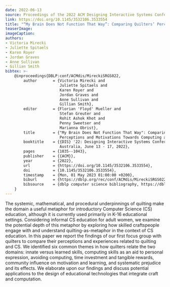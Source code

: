 ```yaml
---
date: 2022-06-13
source: Proceedings of the 2022 ACM Designing Interactive Systems Conference
link: https://doi.org/10.1145/3532106.3533554
title: "“My Brain Does Not Function That Way”: Comparing Quilters’ Perceptions and Motivations Towards Computing and Quilting"
teaserImage: 
imageCaption: 
authors:
- Victoria Mirecki
- Juliette Spitaels
- Karen Royer
- Jordan Graves
- Anne Sullivan
- Gillian Smith
bibtex: >-
    @inproceedings{DBLP:conf/ACMdis/MireckiSRGS022,
        author       = {Victoria Mirecki and
                        Juliette Spitaels and
                        Karen Royer and
                        Jordan Graves and
                        Anne Sullivan and
                        Gillian Smith},
        editor       = {Florian 'Floyd' Mueller and
                        Stefan Greuter and
                        Rohit Ashok Khot and
                        Penny Sweetser and
                        Marianna Obrist},
        title        = {"My Brain Does Not Function That Way": Comparing Quilters'
                        Perceptions and Motivations Towards Computing and Quilting},
        booktitle    = {{DIS} '22: Designing Interactive Systems Conference, Virtual Event,
                        Australia, June 13 - 17, 2022},
        pages        = {1035--1043},
        publisher    = {{ACM}},
        year         = {2022},
        url          = {https://doi.org/10.1145/3532106.3533554},
        doi          = {10.1145/3532106.3533554},
        timestamp    = {Mon, 01 May 2023 01:00:00 +0200},
        biburl       = {https://dblp.org/rec/conf/ACMdis/MireckiSRGS022.bib},
        bibsource    = {dblp computer science bibliography, https://dblp.org}
    }
---
```


The systemic, mathematical, and procedural underpinnings of quilting make the domain a useful metaphor for introductory Computer Science (CS) education, although it is currently used primarily in K-16 educational settings. Considering informal CS education for adult women, we examine the potential depth of this metaphor by exploring how skilled craftspeople engage with and understand quilting-as-metaphor in the context of CS education. In this paper we report the findings of our first focus group with quilters to compare their perceptions and experiences related to quilting and CS. We identified six common themes in how quilters relate the two domains: innate versus learned skills, computing skills as an aid to personal expression, avoiding computing, time investment and tangible rewards, community influence on motivation and learning, and systematic prejudice and its effects. We elaborate upon our findings and discuss potential applications to the design of educational technologies that integrate craft and computation.
